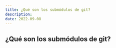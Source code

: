 ```yaml
---
title: ¿Qué son los submódulos de git?
description: 
date: 2022-09-08
---
```


## ¿Qué son los submódulos de git?

